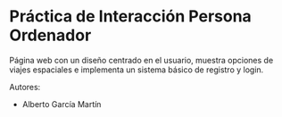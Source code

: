 # Práctica de Interacción Persona Ordenador
Página web con un diseño centrado en el usuario, muestra opciones de viajes espaciales e implementa un sistema básico de registro y login.

Autores:
- Alberto García Martín
